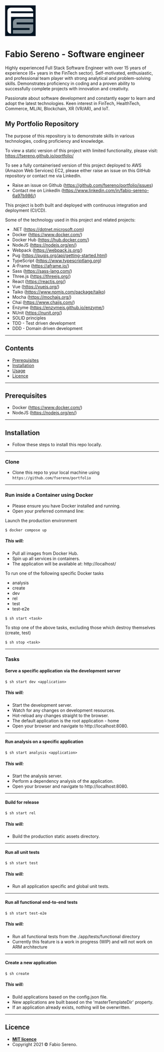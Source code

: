 <a href="http://fswebsitesolutions.com/"><img src="https://raw.githubusercontent.com/fsereno/portfolio/master/docs/images/FSLogo.jpeg" width="100px" title="FS Website Solutions" alt="FS Website Solutions" target="_blank"></a>

# **Fabio Sereno** - Software engineer
Highly experienced Full Stack Software Engineer with over 15 years of experience (6+ years in the FinTech sector). Self-motivated, enthusiastic, and professional team player with strong analytical and problem-solving skills. Demonstrates proficiency in coding and a proven ability to successfully complete projects with innovation and creativity.

Passionate about software development and constantly eager to learn and adopt the latest technologies. Keen interest in FinTech, HealthTech, Commerce, ML/AI, Blockchain, XR (VR/AR), and IoT.

## My Portfolio Repository
The purpose of this repository is to demonstrate skills in various technologies, coding proficiency and knowledge.

To view a static version of this project with limited functionality, please visit:
https://fsereno.github.io/portfolio/

To see a fully containerised version of this project deployed to AWS (Amazon Web Services) EC2, please either raise an issue on this GitHub repository or contact me via LinkedIn.

- Raise an issue on Github (https://github.com/fsereno/portfolio/issues)
- Contact me on LinkedIn (https://www.linkedin.com/in/fabio-sereno-6a97b986/)

This project is both built and deployed with continuous integration and deployment (CI/CD).

Some of the technology used in this project and related projects:
- .NET (https://dotnet.microsoft.com)
- Docker (https://www.docker.com/)
- Docker Hub (https://hub.docker.com/)
- NodeJS (https://nodejs.org/en/)
- Webpack (https://webpack.js.org/)
- Pug (https://pugjs.org/api/getting-started.html)
- TypeScript (https://www.typescriptlang.org)
- A-Frame (https://aframe.io/)
- Sass (https://sass-lang.com/)
- Three.js (https://threejs.org/)
- React (https://reactjs.org/)
- Vue (https://vuejs.org/)
- Taiko (https://www.npmjs.com/package/taiko)
- Mocha (https://mochajs.org/)
- Chai (https://www.chaijs.com/)
- Enzyme (https://enzymejs.github.io/enzyme/)
- NUnit (https://nunit.org/)
- SOLID principles
- TDD - Test driven development
- DDD - Domain driven development
---

## Contents

- [Prerequisites](#prerequisites)
- [Installation](#installation)
- [Usage](#usage)
- [Licence](#licence)
---

## Prerequisites

- Docker (https://www.docker.com/)
- NodeJS (https://nodejs.org/en/)
---

## Installation

- Follow these steps to install this repo locally.
---

### Clone

- Clone this repo to your local machine using `https://github.com/fsereno/portfolio`
---

### Run inside a Container using Docker

- Please ensure you have Docker installed and running.
- Open your preferred command line:

Launch the production environment

```shell
$ docker compose up
```
##### This will:
- Pull all images from Docker Hub.
- Spin up all services in containers.
- The application will be available at: http://localhost/

To run one of the following specific Docker tasks
- analysis
- create
- dev
- rel
- test
- test-e2e

```shell
$ sh start <task>
```
To stop one of the above tasks, excluding those which destroy themselves (create, test)

```shell
$ sh stop <task>
```
---

### Tasks

#### Serve a specific application via the development server

```shell
$ sh start dev <application>
```
##### This will:
- Start the development server.
- Watch for any changes on development resources.
- Hot-reload any changes straight to the browser.
- The default application is the root application - home
- Open your browser and navigate to http://localhost:8080.
---

#### Run analysis on a specific application

```shell
$ sh start analysis <application>
```
##### This will:
- Start the analysis server.
- Perform a dependency analysis of the application.
- Open your browser and navigate to http://localhost:8080.
---

#### Build for release

```shell
$ sh start rel
```
##### This will:
- Build the production static assets directory.
---

#### Run all unit tests

```shell
$ sh start test
```
##### This will:
- Run all application specific and global unit tests.
---

#### Run all functional end-to-end tests

```shell
$ sh start test-e2e
```
##### This will:
- Run all functional tests from the ./app/tests/functional directory
- Currently this feature is a work in progress (WIP) and will not work on ARM architecture
---

#### Create a new application

```shell
$ sh create
```
##### This will:
- Build applications based on the config.json file.
- New applications are built based on the 'masterTemplateDir' property.
- If an application already exists, nothing will be overwritten.
---

## Licence

- **[MIT licence](https://fsereno.github.io/portfolio/app_licence/index.html)**
- Copyright 2021 © Fabio Sereno.